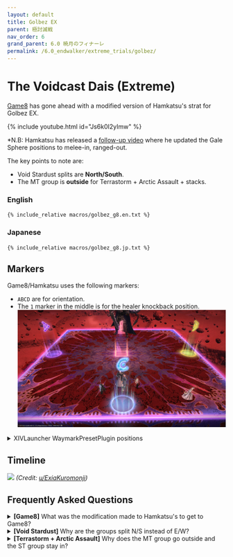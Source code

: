 ```yaml
---
layout: default
title: Golbez EX
parent: 極討滅戦
nav_order: 6
grand_parent: 6.0 暁月のフィナーレ
permalink: /6.0_endwalker/extreme_trials/golbez/
---
```


# The Voidcast Dais (Extreme)

[Game8](https://game8.jp/ff14/529320) has gone ahead with a modified version of Hamkatsu's strat for Golbez EX.

{% include youtube.html id="Js6k0I2yImw" %}

*N.B: Hamkatsu has released a [follow-up video](https://youtu.be/uqJI2jL-8rw) where he updated the Gale Sphere positions to melee-in, ranged-out.

The key points to note are:
- Void Stardust splits are **North/South**.
- The MT group is **outside** for Terrastorm + Arctic Assault + stacks.

### English

```
{% include_relative macros/golbez_g8.en.txt %}
```

### Japanese

```
{% include_relative macros/golbez_g8.jp.txt %}
```

## Markers

Game8/Hamkatsu uses the following markers:

- `ABCD` are for orientation. 
- The `1` marker in the middle is for the healer knockback position.
![](images/markers1.jpg)
<details markdown=block>
<summary>XIVLauncher WaymarkPresetPlugin positions</summary>

```json
{
  "Name":"Golbez EX",
  "MapID":950,
  "A":{"X":100.0,"Y":0.029,"Z":87.0,"ID":0,"Active":true},
  "B":{"X":113.0,"Y":0.029,"Z":100.0,"ID":1,"Active":true},
  "C":{"X":100.0,"Y":0.029,"Z":113.0,"ID":2,"Active":true},
  "D":{"X":87.0,"Y":0.029,"Z":100.0,"ID":3,"Active":true},
  "One":{"X":100.0,"Y":0.029,"Z":100.0,"ID":4,"Active":true},
  "Two":{"X":100.0,"Y":0.029,"Z":100.0,"ID":5,"Active":false},
  "Three":{"X":100.0,"Y":0.029,"Z":100.0,"ID":6,"Active":false},
  "Four":{"X":100.0,"Y":0.029,"Z":100.0,"ID":7,"Active":false}
}
```
</details>

## Timeline
![](https://preview.redd.it/ap6oimoekt1b1.png?width=2177&format=png&auto=webp&v=enabled&s=89dc7a5fd1b07d415e23b1c263c361b56ce46d29)
*(Credit: [u/ExiaKuromonji](https://www.reddit.com/r/ffxiv/comments/13qswiz/spoiler_64_ex6_abilities_and_timeline/))*

## Frequently Asked Questions

<details markdown=block>
<summary><b>[Game8]</b> What was the modification made to Hamkatsu's to get to Game8?</summary>
<table>
  <tr><td><p>The difference is in the lineup for Gale Spheres #2 and #3.</p>
  <p>Hamkatsu's original strategy has the tanks/healers and DPS line up differently:</p>
  <pre><code>N/W：MTD1 > STD2 > H1D3 > H2D4：S/E</code></pre>
  <p>This has a couple issues, namely that it is difficult for the MT and D1 to maintain uptime on the boss.</p>
  <p>Hamkatsu released a <a href="https://youtu.be/uqJI2jL-8rw/">follow-up video</a> where he updated the Gale Sphere positions to what we have now (melee-in, ranged-out), which Game8 picked up, hence the "Modified Hamkatsu".</p></td></tr>
</table>
</details>
<details markdown=block>
<summary><b>[Void Stardust]</b> Why are the groups split N/S instead of E/W?</summary>
<table>
  <tr><td><p>This was one of the points of contention when the fight was released. Unfortunately, we don't know why Hamkatsu split the groups N/S, especially when Eventide Fall means H1 may have to cross from NE to W, and H2 from SW to E.</p></td></tr>
</table>
</details>
<details markdown=block>
<summary><b>[Terrastorm + Arctic Assault]</b> Why does the MT group go outside and the ST group stay in?</summary>
<table>
  <tr><td><p>This was one of the points of contention when the fight was released. We don't know why Hamkatsu put the MT group on the outside, but this was what PF eventually settled to.</p><p>Many players felt that having the MT group stay towards the center, and the ST group go out made more sense. Another configuration had all the melees inside together with H1, and the ranged (with the ST) outside.</p></td></tr>
</table>
</details>
